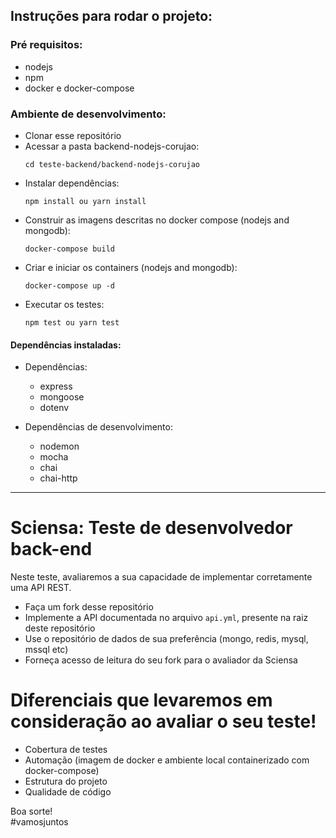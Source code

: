 ## Instruções para rodar o projeto:

### Pré requisitos:
  - nodejs
  - npm
  - docker e docker-compose

### Ambiente de desenvolvimento:
  - Clonar esse repositório
  - Acessar a pasta backend-nodejs-corujao:  
    ```
    cd teste-backend/backend-nodejs-corujao
    ```
  - Instalar dependências:  
    ```
    npm install ou yarn install
    ```
  - Construir as imagens descritas no docker compose (nodejs and mongodb):  
    ```
    docker-compose build
    ```    
  - Criar e iniciar os containers (nodejs and mongodb):    
    ```
    docker-compose up -d
    ```    
  - Executar os testes:  
    ```
    npm test ou yarn test
    ```
    
#### Dependências instaladas:

  - Dependências: 
    - express
    - mongoose
    - dotenv

  - Dependências de desenvolvimento:
    - nodemon    
    - mocha
    - chai
    - chai-http
    
___

# Sciensa: Teste de desenvolvedor back-end

Neste teste, avaliaremos a sua capacidade de implementar corretamente uma API REST.
  - Faça um fork desse repositório
  - Implemente a API documentada no arquivo `api.yml`, presente na raiz deste repositório
  - Use o repositório de dados de sua preferência (mongo, redis, mysql, mssql etc)
  - Forneça acesso de leitura do seu fork para o avaliador da Sciensa

# Diferenciais que levaremos em consideração ao avaliar o seu teste!
  - Cobertura de testes
  - Automação (imagem de docker e ambiente local containerizado com docker-compose)
  - Estrutura do projeto
  - Qualidade de código

Boa sorte!  
#vamosjuntos